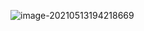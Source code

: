![image-20210513194218669](C:\Users\可爱的小栩\AppData\Roaming\Typora\typora-user-images\image-20210513194218669.png)